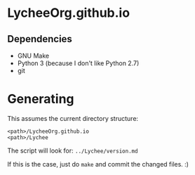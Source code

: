 # LycheeOrg.github.io

## Dependencies

- GNU Make
- Python 3 (because I don't like Python 2.7)
- git

# Generating

This assumes the current directory structure:
```
<path>/LycheeOrg.github.io
<path>/Lychee
```
The script will look for: `../Lychee/version.md`

If this is the case, just do `make` and commit the changed files. :)

